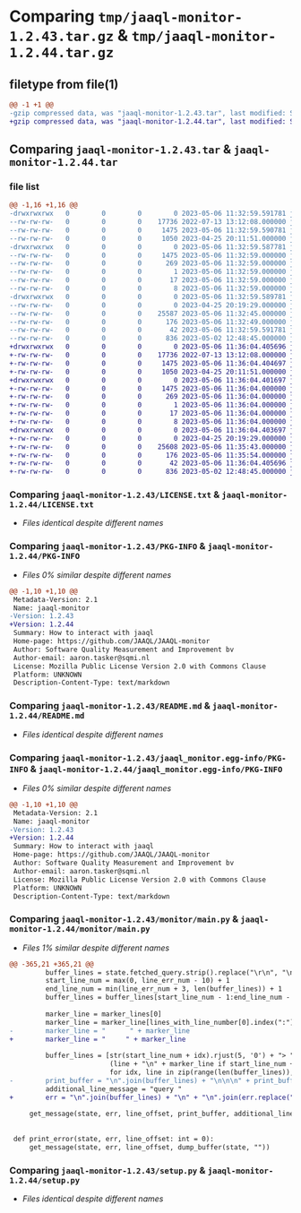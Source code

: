 # Comparing `tmp/jaaql-monitor-1.2.43.tar.gz` & `tmp/jaaql-monitor-1.2.44.tar.gz`

## filetype from file(1)

```diff
@@ -1 +1 @@
-gzip compressed data, was "jaaql-monitor-1.2.43.tar", last modified: Sat May  6 11:32:59 2023, max compression
+gzip compressed data, was "jaaql-monitor-1.2.44.tar", last modified: Sat May  6 11:36:04 2023, max compression
```

## Comparing `jaaql-monitor-1.2.43.tar` & `jaaql-monitor-1.2.44.tar`

### file list

```diff
@@ -1,16 +1,16 @@
-drwxrwxrwx   0        0        0        0 2023-05-06 11:32:59.591781 jaaql-monitor-1.2.43/
--rw-rw-rw-   0        0        0    17736 2022-07-13 13:12:08.000000 jaaql-monitor-1.2.43/LICENSE.txt
--rw-rw-rw-   0        0        0     1475 2023-05-06 11:32:59.590781 jaaql-monitor-1.2.43/PKG-INFO
--rw-rw-rw-   0        0        0     1050 2023-04-25 20:11:51.000000 jaaql-monitor-1.2.43/README.md
-drwxrwxrwx   0        0        0        0 2023-05-06 11:32:59.587781 jaaql-monitor-1.2.43/jaaql_monitor.egg-info/
--rw-rw-rw-   0        0        0     1475 2023-05-06 11:32:59.000000 jaaql-monitor-1.2.43/jaaql_monitor.egg-info/PKG-INFO
--rw-rw-rw-   0        0        0      269 2023-05-06 11:32:59.000000 jaaql-monitor-1.2.43/jaaql_monitor.egg-info/SOURCES.txt
--rw-rw-rw-   0        0        0        1 2023-05-06 11:32:59.000000 jaaql-monitor-1.2.43/jaaql_monitor.egg-info/dependency_links.txt
--rw-rw-rw-   0        0        0       17 2023-05-06 11:32:59.000000 jaaql-monitor-1.2.43/jaaql_monitor.egg-info/requires.txt
--rw-rw-rw-   0        0        0        8 2023-05-06 11:32:59.000000 jaaql-monitor-1.2.43/jaaql_monitor.egg-info/top_level.txt
-drwxrwxrwx   0        0        0        0 2023-05-06 11:32:59.589781 jaaql-monitor-1.2.43/monitor/
--rw-rw-rw-   0        0        0        0 2023-04-25 20:19:29.000000 jaaql-monitor-1.2.43/monitor/__init__.py
--rw-rw-rw-   0        0        0    25587 2023-05-06 11:32:45.000000 jaaql-monitor-1.2.43/monitor/main.py
--rw-rw-rw-   0        0        0      176 2023-05-06 11:32:49.000000 jaaql-monitor-1.2.43/monitor/version.py
--rw-rw-rw-   0        0        0       42 2023-05-06 11:32:59.591781 jaaql-monitor-1.2.43/setup.cfg
--rw-rw-rw-   0        0        0      836 2023-05-02 12:48:45.000000 jaaql-monitor-1.2.43/setup.py
+drwxrwxrwx   0        0        0        0 2023-05-06 11:36:04.405696 jaaql-monitor-1.2.44/
+-rw-rw-rw-   0        0        0    17736 2022-07-13 13:12:08.000000 jaaql-monitor-1.2.44/LICENSE.txt
+-rw-rw-rw-   0        0        0     1475 2023-05-06 11:36:04.404697 jaaql-monitor-1.2.44/PKG-INFO
+-rw-rw-rw-   0        0        0     1050 2023-04-25 20:11:51.000000 jaaql-monitor-1.2.44/README.md
+drwxrwxrwx   0        0        0        0 2023-05-06 11:36:04.401697 jaaql-monitor-1.2.44/jaaql_monitor.egg-info/
+-rw-rw-rw-   0        0        0     1475 2023-05-06 11:36:04.000000 jaaql-monitor-1.2.44/jaaql_monitor.egg-info/PKG-INFO
+-rw-rw-rw-   0        0        0      269 2023-05-06 11:36:04.000000 jaaql-monitor-1.2.44/jaaql_monitor.egg-info/SOURCES.txt
+-rw-rw-rw-   0        0        0        1 2023-05-06 11:36:04.000000 jaaql-monitor-1.2.44/jaaql_monitor.egg-info/dependency_links.txt
+-rw-rw-rw-   0        0        0       17 2023-05-06 11:36:04.000000 jaaql-monitor-1.2.44/jaaql_monitor.egg-info/requires.txt
+-rw-rw-rw-   0        0        0        8 2023-05-06 11:36:04.000000 jaaql-monitor-1.2.44/jaaql_monitor.egg-info/top_level.txt
+drwxrwxrwx   0        0        0        0 2023-05-06 11:36:04.403697 jaaql-monitor-1.2.44/monitor/
+-rw-rw-rw-   0        0        0        0 2023-04-25 20:19:29.000000 jaaql-monitor-1.2.44/monitor/__init__.py
+-rw-rw-rw-   0        0        0    25608 2023-05-06 11:35:43.000000 jaaql-monitor-1.2.44/monitor/main.py
+-rw-rw-rw-   0        0        0      176 2023-05-06 11:35:54.000000 jaaql-monitor-1.2.44/monitor/version.py
+-rw-rw-rw-   0        0        0       42 2023-05-06 11:36:04.405696 jaaql-monitor-1.2.44/setup.cfg
+-rw-rw-rw-   0        0        0      836 2023-05-02 12:48:45.000000 jaaql-monitor-1.2.44/setup.py
```

### Comparing `jaaql-monitor-1.2.43/LICENSE.txt` & `jaaql-monitor-1.2.44/LICENSE.txt`

 * *Files identical despite different names*

### Comparing `jaaql-monitor-1.2.43/PKG-INFO` & `jaaql-monitor-1.2.44/PKG-INFO`

 * *Files 0% similar despite different names*

```diff
@@ -1,10 +1,10 @@
 Metadata-Version: 2.1
 Name: jaaql-monitor
-Version: 1.2.43
+Version: 1.2.44
 Summary: How to interact with jaaql
 Home-page: https://github.com/JAAQL/JAAQL-monitor
 Author: Software Quality Measurement and Improvement bv
 Author-email: aaron.tasker@sqmi.nl
 License: Mozilla Public License Version 2.0 with Commons Clause
 Platform: UNKNOWN
 Description-Content-Type: text/markdown
```

### Comparing `jaaql-monitor-1.2.43/README.md` & `jaaql-monitor-1.2.44/README.md`

 * *Files identical despite different names*

### Comparing `jaaql-monitor-1.2.43/jaaql_monitor.egg-info/PKG-INFO` & `jaaql-monitor-1.2.44/jaaql_monitor.egg-info/PKG-INFO`

 * *Files 0% similar despite different names*

```diff
@@ -1,10 +1,10 @@
 Metadata-Version: 2.1
 Name: jaaql-monitor
-Version: 1.2.43
+Version: 1.2.44
 Summary: How to interact with jaaql
 Home-page: https://github.com/JAAQL/JAAQL-monitor
 Author: Software Quality Measurement and Improvement bv
 Author-email: aaron.tasker@sqmi.nl
 License: Mozilla Public License Version 2.0 with Commons Clause
 Platform: UNKNOWN
 Description-Content-Type: text/markdown
```

### Comparing `jaaql-monitor-1.2.43/monitor/main.py` & `jaaql-monitor-1.2.44/monitor/main.py`

 * *Files 1% similar despite different names*

```diff
@@ -365,21 +365,21 @@
         buffer_lines = state.fetched_query.strip().replace("\r\n", "\n").split("\n")
         start_line_num = max(0, line_err_num - 10) + 1
         end_line_num = min(line_err_num + 3, len(buffer_lines)) + 1
         buffer_lines = buffer_lines[start_line_num - 1:end_line_num - 1]
 
         marker_line = marker_lines[0]
         marker_line = marker_line[lines_with_line_number[0].index(":"):]
-        marker_line = "      " + marker_line
+        marker_line = "     " + marker_line
 
         buffer_lines = [str(start_line_num + idx).rjust(5, '0') + "> " +
                         (line + "\n" + marker_line if start_line_num + idx == line_err_num else line)
                         for idx, line in zip(range(len(buffer_lines)), buffer_lines)]
-        print_buffer = "\n".join(buffer_lines) + "\n\n\n" + print_buffer
         additional_line_message = "query "
+        err = "\n".join(buffer_lines) + "\n" + "\n".join(err.replace("\r\n").split("\n")[:-2])
 
     get_message(state, err, line_offset, print_buffer, additional_line_message)
 
 
 def print_error(state, err, line_offset: int = 0):
     get_message(state, err, line_offset, dump_buffer(state, ""))
```

### Comparing `jaaql-monitor-1.2.43/setup.py` & `jaaql-monitor-1.2.44/setup.py`

 * *Files identical despite different names*

